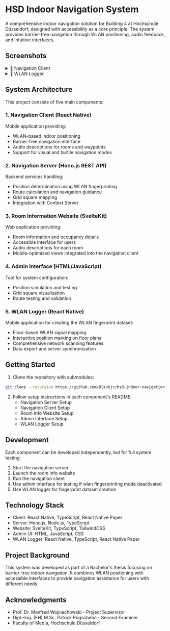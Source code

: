 # HSD Indoor Navigation System
A comprehensive indoor navigation solution for Building 4 at Hochschule Düsseldorf, designed with accessibility as a core principle. The system provides barrier-free navigation through WLAN positioning, audio feedback, and intuitive interfaces.

## Screenshots
<details>
  <summary>📱 Navigation Client</summary>
  <table>
    <tr>
      <td align="center"><img src="screenshots/navigation-client/search-visual.jpg" width="250" alt="Visual search interface" /></td>
      <td align="center"><img src="screenshots/navigation-client/search-tactile.jpg" width="250" alt="Tactile search interface" /></td>
      <td align="center"><img src="screenshots/navigation-client/settings.jpg" width="250" alt="Settings screen" /></td>
    </tr>
    <tr>
      <td align="center"><img src="screenshots/navigation-client/navigation-visual.jpg" width="250" alt="Visual navigation mode" /></td>
      <td align="center"><img src="screenshots/navigation-client/navigation-tactile-live-switching-waypoint.jpg" width="250" alt="Tactile navigation with live waypoint switching" /></td>
      <td align="center"><img src="screenshots/navigation-client/webview.jpg" width="250" alt="Webview display" /></td>
    </tr>
  </table>
</details>

<details>
  <summary>📱 WLAN Logger</summary>
  <table>
    <tr>
      <td align="center"><img src="screenshots/wlan-logger/wlan-logger-map.jpg" width="250" alt="WLAN logger map view" /></td>
      <td align="center"><img src="screenshots/wlan-logger/wlan-logger-scan-results-1.jpg" width="250" alt="WLAN scan results view 1" /></td>
      <td align="center"><img src="screenshots/wlan-logger/wlan-logger-scan-results-2.jpg" width="250" alt="WLAN scan results view 2" /></td>
    </tr>
  </table>
</details>

## System Architecture
This project consists of five main components:

### 1. Navigation Client (React Native)
Mobile application providing:
- WLAN-based indoor positioning
- Barrier-free navigation interface
- Audio descriptions for rooms and waypoints
- Support for visual and tactile navigation modes

### 2. Navigation Server (Hono.js REST API)
Backend services handling:
- Position determination using WLAN fingerprinting
- Route calculation and navigation guidance 
- Grid square mapping
- Integration with Context Server

### 3. Room Information Website (SvelteKit)
Web application providing:
- Room information and occupancy details
- Accessible interface for users
- Audio descriptions for each room
- Mobile-optimized views integrated into the navigation client

### 4. Admin Interface (HTML/JavaScript)
Tool for system configuration:
- Position simulation and testing
- Grid square visualization
- Route testing and validation

### 5. WLAN Logger (React Native)
Mobile application for creating the WLAN fingerprint dataset:
- Floor-based WLAN signal mapping
- Interactive position marking on floor plans
- Comprehensive network scanning features
- Data export and server synchronization

## Getting Started
1. Clone the repository with submodules:
```bash
git clone --recursive https://github.com/Blankjr/hsd-indoor-navigation.git
```

2. Follow setup instructions in each component's README:
    - Navigation Server Setup
    - Navigation Client Setup
    - Room Info Website Setup
    - Admin Interface Setup
    - WLAN Logger Setup

## Development
Each component can be developed independently, but for full system testing:
1. Start the navigation server
2. Launch the room info website
3. Run the navigation client
4. Use admin interface for testing if wlan fingerprinting mode deactivated
5. Use WLAN logger for fingerprint dataset creation

## Technology Stack
- Client: React Native, TypeScript, React Native Paper
- Server: Hono.js, Node.js, TypeScript
- Website: SvelteKit, TypeScript, TailwindCSS
- Admin UI: HTML, JavaScript, CSS
- WLAN Logger: React Native, TypeScript, React Native Paper

## Project Background
This system was developed as part of a Bachelor's thesis focusing on barrier-free indoor navigation. It combines WLAN positioning with accessible interfaces to provide navigation assistance for users with different needs.

## Acknowledgments

- Prof. Dr. Manfred Wojciechowski - Project Supervisor
- Dipl.-Ing. (FH) M.Sc. Patrick Pogscheba  - Second Examiner
- Faculty of Media, Hochschule Düsseldorf